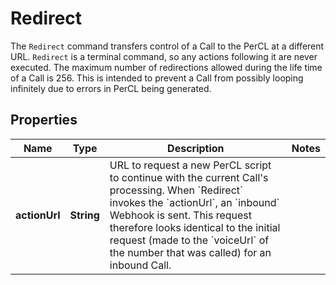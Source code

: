 

# Redirect

The `Redirect` command transfers control of a Call to the PerCL at a different URL. `Redirect` is a terminal command, so any actions following it are never executed. The maximum number of redirections allowed during the life time of a Call is 256. This is intended to prevent a Call from possibly looping infinitely due to errors in PerCL being generated.

## Properties

Name | Type | Description | Notes
------------ | ------------- | ------------- | -------------
**actionUrl** | **String** | URL to request a new PerCL script to continue with the current Call&#39;s processing. When &#x60;Redirect&#x60; invokes the &#x60;actionUrl&#x60;, an &#x60;inbound&#x60; Webhook is sent. This request therefore looks identical to the initial request (made to the &#x60;voiceUrl&#x60; of the number that was called) for an inbound Call. | 



